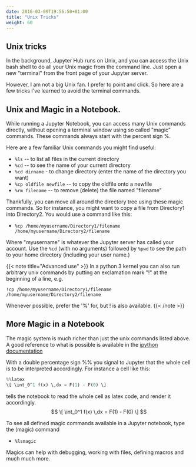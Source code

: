 ```yaml
---
date: 2016-03-09T19:56:50+01:00
title: "Unix Tricks"
weight: 60
---
```


## Unix tricks

In the background, Jupyter Hub runs on Unix, and you can access the Unix bash
shell to do all your Unix magic from the command line. Just open a new
"terminal" from the front page of your Jupyter server.

However, I am not a big Unix fan. I prefer to point and click. So here are a few
tricks I've learned to avoid the terminal commands.


## Unix and Magic in a Notebook.

While running a Jupyter Notebook, you can access many Unix commands directly,
without opening a terminal window using so called "magic" commands. These
commands always start with the percent sign %.

Here are a few familiar Unix commands you might find useful:

  - `%ls` -- to list all files in the current directory
  - `%cd` -- to see the name of your current directory
  - `%cd dirname` - to change directory (enter the name of the directory you want)
  - `%cp oldfile newfile` -- to copy the oldfile onto a newfile
  - `%rm filename` -- to remove (delete) the file named "filename"

Thankfully, you can move all around the directory tree using these magic
commands. So for instance, you might want to copy a file from Directory1 into
Directory2. You would use a command like this:
  - `%cp /home/myusername/Directory1/filename /home/myusername/Directory2/filename`

Where "myusername" is whatever the Jupyter server has called your account. Use
the `%cd` (with no arguments) followed by `%pwd` to see the path to your home
directory (including your user name.)

{{< note title="Advanced use" >}}
In a python 3 kernel you can also run arbitrary unix commands by putting an
exclamation mark "!" at the beginning of a line, e.g.
```
!cp /home/myusername/Directory1/filename /home/myusername/Directory2/filename
```
Whenever possible, prefer the '%' for, but ! is also available.
{{< /note >}}


## More Magic in a Notebook

The magic system is much richer than just the unix commands listed above. A good
reference to what is possible is available in the [ipython
documentation](http://ipython.readthedocs.io/en/stable/interactive/magics.html)

With a double percentage sign %% you signal to Jupyter that the whole cell is to
be interpreted accordingly. For instance a cell like this:

```python
%%latex
\[ \int_0^1 f(x) \,dx = F(1) - F(0) \]
```
tells the notebook to read the whole cell as latex code, and render it
accordingly.
$$
\[ \int_0^1 f(x) \,dx = F(1) - F(0) \]
$$

To see all defined magic commands available in a Jupyter notebook, type the
(magic) command
- `%lsmagic`

Magics can help with debugging, working with files, defining macros and much
much more.
